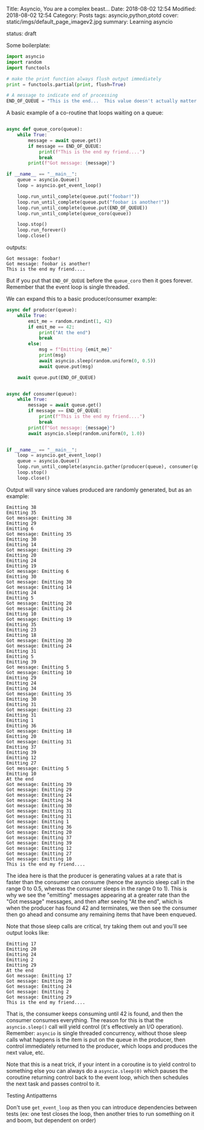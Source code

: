 Title: Asyncio, You are a complex beast...
Date: 2018-08-02 12:54
Modified: 2018-08-02 12:54
Category: Posts
tags: asyncio,python,ptotd
cover: static/imgs/default_page_imagev2.jpg
summary: Learning asyncio



status: draft

Some boilerplate:

```python
import asyncio
import random
import functools

# make the print function always flush output immediately
print = functools.partial(print, flush=True)

# A message to indicate end of processing
END_OF_QUEUE = "This is the end...  This value doesn't actually matter so long as it's not a possible real value to go in the queue"
```

A basic example of a co-routine that loops waiting on a queue:

```python

async def queue_coro(queue):
    while True:
        message = await queue.get()
        if message == END_OF_QUEUE:
            print(f"This is the end my friend....")
            break
        print(f"Got message: {message}")

if __name__ == "__main__":
    queue = asyncio.Queue()
    loop = asyncio.get_event_loop()

    loop.run_until_complete(queue.put("foobar!"))
    loop.run_until_complete(queue.put("foobar is another!"))
    loop.run_until_complete(queue.put(END_OF_QUEUE))
    loop.run_until_complete(queue_coro(queue))

    loop.stop()
    loop.run_forever()
    loop.close()
```

outputs:

```
Got message: foobar!
Got message: foobar is another!
This is the end my friend....
```

But if you put that `END_OF_QUEUE` before the `queue_coro` then it goes forever.  Remember that
the event loop is single threaded.

We can expand this to a basic producer/consumer example:

```python
async def producer(queue):
    while True:
        emit_me = random.randint(1, 42)
        if emit_me == 42:
            print("At the end")
            break
        else:
            msg = f"Emitting {emit_me}"
            print(msg)
            await asyncio.sleep(random.uniform(0, 0.5))
            await queue.put(msg)

    await queue.put(END_OF_QUEUE)


async def consumer(queue):
    while True:
        message = await queue.get()
        if message == END_OF_QUEUE:
            print(f"This is the end my friend....")
            break
        print(f"Got message: {message}")
        await asyncio.sleep(random.uniform(0, 1.0))


if __name__ == "__main__":
    loop = asyncio.get_event_loop()
    queue = asyncio.Queue()
    loop.run_until_complete(asyncio.gather(producer(queue), consumer(queue)))
    loop.stop()
    loop.close()
```

Output will vary since values produced are randomly generated, but as an example:

```
Emitting 38
Emitting 35
Got message: Emitting 38
Emitting 29
Emitting 6
Got message: Emitting 35
Emitting 30
Emitting 14
Got message: Emitting 29
Emitting 20
Emitting 24
Emitting 19
Got message: Emitting 6
Emitting 30
Got message: Emitting 30
Got message: Emitting 14
Emitting 24
Emitting 5
Got message: Emitting 20
Got message: Emitting 24
Emitting 10
Got message: Emitting 19
Emitting 35
Emitting 23
Emitting 18
Got message: Emitting 30
Got message: Emitting 24
Emitting 31
Emitting 5
Emitting 39
Got message: Emitting 5
Got message: Emitting 10
Emitting 29
Emitting 24
Emitting 34
Got message: Emitting 35
Emitting 30
Emitting 31
Got message: Emitting 23
Emitting 31
Emitting 1
Emitting 36
Got message: Emitting 18
Emitting 20
Got message: Emitting 31
Emitting 37
Emitting 39
Emitting 12
Emitting 27
Got message: Emitting 5
Emitting 10
At the end
Got message: Emitting 39
Got message: Emitting 29
Got message: Emitting 24
Got message: Emitting 34
Got message: Emitting 30
Got message: Emitting 31
Got message: Emitting 31
Got message: Emitting 1
Got message: Emitting 36
Got message: Emitting 20
Got message: Emitting 37
Got message: Emitting 39
Got message: Emitting 12
Got message: Emitting 27
Got message: Emitting 10
This is the end my friend....
```

The idea here is that the producer is generating values at a rate that is faster than
the consumer can consume (hence the asyncio sleep call in the range 0 to 0.5, whereas
the consumer sleeps in the range 0 to 1).  This is why we see the "emitting" messages
appearing at a greater rate than the "Got message" messages, and then after seeing
"At the end", which is when the producer has found 42 and terminates, we then see the
consumer then go ahead and consume any remaining items that have been enqueued.

Note that those sleep calls are critical, try taking them out and you'll see output
looks like:

```
Emitting 17
Emitting 20
Emitting 24
Emitting 2
Emitting 29
At the end
Got message: Emitting 17
Got message: Emitting 20
Got message: Emitting 24
Got message: Emitting 2
Got message: Emitting 29
This is the end my friend....
```

That is, the consumer keeps consuming until 42 is found, and then the consumer
consumes everything. The reason for this is that the `asyncio.sleep()` call will
yield control (it's effectively an I/O operation).  Remember: `asyncio` is
single threaded concurrency, without those sleep calls what happens is the item
is put on the queue in the producer, then control immediately returned to the
producer, which loops and produces the next value, etc.

Note that this is a neat trick, if your intent in a coroutine is to yield control
to something else you can always do a `asyncio.sleep(0)` which pauses the coroutine
returning control back to the event loop, which then schedules the next task and
passes control to it.



Testing Antipatterns

Don't use `get_event_loop` as then you can introduce dependencies between tests (ex: one test
closes the loop, then another tries to run something on it and boom, but dependent on order)
